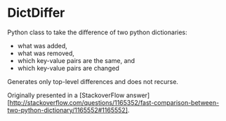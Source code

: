 DictDiffer
===
Python class to take the difference of two python dictionaries:
- what was added,
- what was removed,
- which key-value pairs are the same, and
- which key-value pairs are changed

Generates only top-level differences and does not recurse.

Originally presented in a [StackoverFlow answer]
[http://stackoverflow.com/questions/1165352/fast-comparison-between-two-python-dictionary/1165552#1165552].

